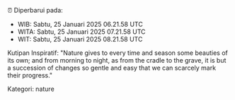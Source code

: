 ⏰ Diperbarui pada:
- WIB: Sabtu, 25 Januari 2025 06.21.58 UTC
- WITA: Sabtu, 25 Januari 2025 07.21.58 UTC
- WIT: Sabtu, 25 Januari 2025 08.21.58 UTC

Kutipan Inspiratif:
"Nature gives to every time and season some beauties of its own; and from morning to night, as from the cradle to the grave, it is but a succession of changes so gentle and easy that we can scarcely mark their progress."


Kategori: nature

